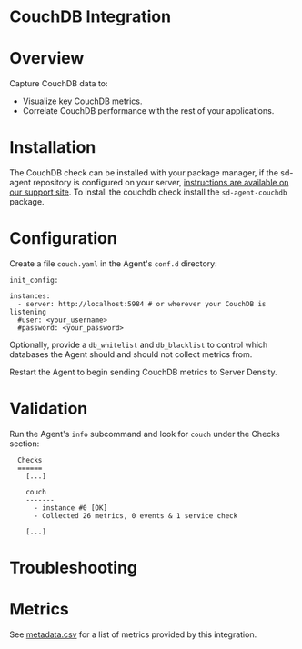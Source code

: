 # CouchDB Integration

# Overview

Capture CouchDB data to:

* Visualize key CouchDB metrics.
* Correlate CouchDB performance with the rest of your applications.

# Installation

The CouchDB check can be installed with your package manager, if the sd-agent repository is configured on your server, [instructions are available on our support site](https://support.serverdensity.com/hc/en-us/search?query=couchdb). To install the couchdb check install the `sd-agent-couchdb` package.

# Configuration

Create a file `couch.yaml` in the Agent's `conf.d` directory:

```
init_config:

instances:
  - server: http://localhost:5984 # or wherever your CouchDB is listening
  #user: <your_username>
  #password: <your_password>
```

Optionally, provide a `db_whitelist` and `db_blacklist` to control which databases the Agent should and should not collect metrics from.

Restart the Agent to begin sending CouchDB metrics to Server Density.

# Validation

Run the Agent's `info` subcommand and look for `couch` under the Checks section:

```
  Checks
  ======
    [...]

    couch
    -------
      - instance #0 [OK]
      - Collected 26 metrics, 0 events & 1 service check

    [...]
```

# Troubleshooting

# Metrics

See [metadata.csv](metadata.csv) for a list of metrics provided by this integration.
